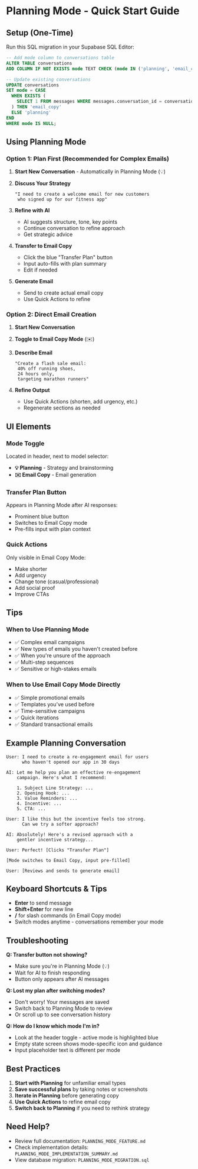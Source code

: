 # Planning Mode - Quick Start Guide

## Setup (One-Time)

Run this SQL migration in your Supabase SQL Editor:

```sql
-- Add mode column to conversations table
ALTER TABLE conversations 
ADD COLUMN IF NOT EXISTS mode TEXT CHECK (mode IN ('planning', 'email_copy')) DEFAULT 'planning';

-- Update existing conversations
UPDATE conversations 
SET mode = CASE 
  WHEN EXISTS (
    SELECT 1 FROM messages WHERE messages.conversation_id = conversations.id
  ) THEN 'email_copy'
  ELSE 'planning'
END
WHERE mode IS NULL;
```

## Using Planning Mode

### Option 1: Plan First (Recommended for Complex Emails)

1. **Start New Conversation** - Automatically in Planning Mode (💡)

2. **Discuss Your Strategy**
   ```
   "I need to create a welcome email for new customers 
    who signed up for our fitness app"
   ```

3. **Refine with AI**
   - AI suggests structure, tone, key points
   - Continue conversation to refine approach
   - Get strategic advice

4. **Transfer to Email Copy**
   - Click the blue "Transfer Plan" button
   - Input auto-fills with plan summary
   - Edit if needed

5. **Generate Email**
   - Send to create actual email copy
   - Use Quick Actions to refine

### Option 2: Direct Email Creation

1. **Start New Conversation**

2. **Toggle to Email Copy Mode** (✉️)

3. **Describe Email**
   ```
   "Create a flash sale email: 
    40% off running shoes, 
    24 hours only, 
    targeting marathon runners"
   ```

4. **Refine Output**
   - Use Quick Actions (shorten, add urgency, etc.)
   - Regenerate sections as needed

## UI Elements

### Mode Toggle
Located in header, next to model selector:
- **💡 Planning** - Strategy and brainstorming
- **✉️ Email Copy** - Email generation

### Transfer Plan Button
Appears in Planning Mode after AI responses:
- Prominent blue button
- Switches to Email Copy mode
- Pre-fills input with plan context

### Quick Actions
Only visible in Email Copy Mode:
- Make shorter
- Add urgency
- Change tone (casual/professional)
- Add social proof
- Improve CTAs

## Tips

### When to Use Planning Mode
- ✅ Complex email campaigns
- ✅ New types of emails you haven't created before
- ✅ When you're unsure of the approach
- ✅ Multi-step sequences
- ✅ Sensitive or high-stakes emails

### When to Use Email Copy Mode Directly
- ✅ Simple promotional emails
- ✅ Templates you've used before
- ✅ Time-sensitive campaigns
- ✅ Quick iterations
- ✅ Standard transactional emails

## Example Planning Conversation

```
User: I need to create a re-engagement email for users 
      who haven't opened our app in 30 days

AI: Let me help you plan an effective re-engagement 
    campaign. Here's what I recommend:
    
    1. Subject Line Strategy: ...
    2. Opening Hook: ...
    3. Value Reminders: ...
    4. Incentive: ...
    5. CTA: ...

User: I like this but the incentive feels too strong. 
      Can we try a softer approach?

AI: Absolutely! Here's a revised approach with a 
    gentler incentive strategy...

User: Perfect! [Clicks "Transfer Plan"]

[Mode switches to Email Copy, input pre-filled]

User: [Reviews and sends to generate email]
```

## Keyboard Shortcuts & Tips

- **Enter** to send message
- **Shift+Enter** for new line
- **/** for slash commands (in Email Copy mode)
- Switch modes anytime - conversations remember your mode

## Troubleshooting

**Q: Transfer button not showing?**
- Make sure you're in Planning Mode (💡)
- Wait for AI to finish responding
- Button only appears after AI messages

**Q: Lost my plan after switching modes?**
- Don't worry! Your messages are saved
- Switch back to Planning Mode to review
- Or scroll up to see conversation history

**Q: How do I know which mode I'm in?**
- Look at the header toggle - active mode is highlighted blue
- Empty state screen shows mode-specific icon and guidance
- Input placeholder text is different per mode

## Best Practices

1. **Start with Planning** for unfamiliar email types
2. **Save successful plans** by taking notes or screenshots
3. **Iterate in Planning** before generating copy
4. **Use Quick Actions** to refine email copy
5. **Switch back to Planning** if you need to rethink strategy

## Need Help?

- Review full documentation: `PLANNING_MODE_FEATURE.md`
- Check implementation details: `PLANNING_MODE_IMPLEMENTATION_SUMMARY.md`
- View database migration: `PLANNING_MODE_MIGRATION.sql`


